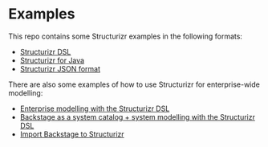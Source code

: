 # Examples

This repo contains some Structurizr examples in the following formats:

- [Structurizr DSL](https://github.com/structurizr/examples/tree/main/dsl)
- [Structurizr for Java](https://github.com/structurizr/examples/tree/main/java)
- [Structurizr JSON format](https://github.com/structurizr/examples/tree/main/json)

There are also some examples of how to use Structurizr for enterprise-wide modelling:

- [Enterprise modelling with the Structurizr DSL](https://github.com/structurizr/examples/tree/main/enterprise#example-1)
- [Backstage as a system catalog + system modelling with the Structurizr DSL](https://github.com/structurizr/examples/tree/main/enterprise#example-2)
- [Import Backstage to Structurizr](https://github.com/structurizr/examples/tree/main/enterprise#example-3)
